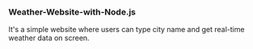 ### Weather-Website-with-Node.js
It's a simple website where users can type city name and get real-time weather data on screen.
